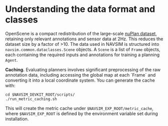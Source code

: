 # Understanding the data format and classes

OpenScene is a compact redistribution of the large-scale [nuPlan dataset](https://motional-nuplan.s3.ap-northeast-1.amazonaws.com/index.html), retaining only relevant annotations and sensor data at 2Hz. This reduces the dataset size by a factor of >10. The data used in NAVSIM is structured into `navsim.common.dataclasses.Scene` objects. A `Scene` is a list of `Frame` objects, each containing the required inputs and annotations for training a planning `Agent`.

**Caching.** Evaluating planners involves significant preprocessing of the raw annotation data, including accessing the global map at each ´Frame´ and converting it into a local coordinate system. You can generate the cache with:
```
cd $NAVSIM_DEVKIT_ROOT/scripts/
./run_metric_caching.sh
```

This will create the metric cache under `$NAVSIM_EXP_ROOT/metric_cache`, where `$NAVSIM_EXP_ROOT` is defined by the environment variable set during installation.
